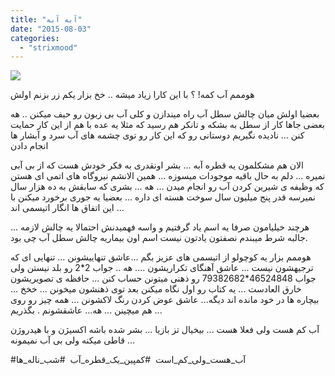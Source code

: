 ```yaml
---
title: "آبه آبه"
date: "2015-08-03"
categories: 
  - "strixmood"
---
```


![](http://localhost/wp-content/uploads/2015/08/10848086_1657227897844860_907157232_n.jpg)

هوممم آب کمه! ؟ با این کارا زیاد میشه .. خخ بزار یکم زر بزنم اولش

بعضیا اولش میان چالش سطل آب راه میندازن و کلی آب بی زبون رو حیف میکنن .. هه بعضی جاها کار از سطل به بشکه و تانکر هم رسید که مثلا یه عده با هم از این کار حمایت کنن ... نادیده نگیریم دوستانی رو که این کار رو توی چشمه های آب سرد و آبشار ها انجام دادن

الان هم مشکلمون یه قطره آبه ... بشر اونقدری به فکر خودش هست که از بی آبی نمیره ... دلم به حال باقیه موجودات میسوزه ... همین الانشم نیروگاه های اتمی ای هستن که وظیفه ی شیرین کردن آب رو انجام میدن ... هه ... بشری که سابقش به ده هزار سال نمیرسه قدر پنج میلیون سال سوخت هسته ای داره ... بعضیا یه جوری برخورد میکنن با این اتفاق ها انگار اتیسمی اند ...

هرچند خیلیامون صرفا یه اسم یاد گرفتیم و واسه فهمیدنش احتمالا یه چالش لازمه ... جالبه شرط میبندم نصفتون یادتون نیست اسم اون بیماریه چالش سطل آب چی بود.

هوممم بزار یه کوچولو از اتیسمی های عزیز بگم ...عاشق تنهاییشونن ... تنهایی ای که ترجیهشون نیست ... عاشق آهنگای تکراریشون .... هه .. جواب 2\*2 رو بلد نیستن ولی جواب 46524848\*79382682 رو ذهنی میتونن حساب کنن ... حافظه ی تصویریشون خارق العادست ... یه کتاب رو اول نگاه میکنن بعد توی ذهنشون میخونن ... خخخ ... بیچاره ها در خود مانده اند دیگه... عاشق عوض کردن رنگ لاکشونن ... همه چیز رو روی هم میچینن ... هه... عاشقشونم . بگذریم ...

آب کم هست ولی فعلا هست ... بیخیال تز بازیا ... بشر شده باشه اکسیژن و با هیدروژن قاطی میکنه ولی بی آب نمیمونه ...

#آب\_هست\_ولی\_کم\_است  #کمپین\_یک\_قطره\_آب  #شب\_ناله\_ها
